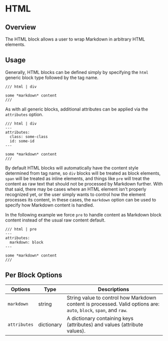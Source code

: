 # HTML

## Overview

The HTML block allows a user to wrap Markdown in arbitrary HTML elements.

## Usage

Generally, HTML blocks can be defined simply by specifying the `html` generic block type followed by the tag name.

```
/// html | div

some *markdown* content
///
```

As with all generic blocks, additional attributes can be applied via the `attributes` option.

```
/// html | div
---
attributes:
  class: some-class
  id: some-id
---

some *markdown* content
///
```

By default HTML blocks will automatically have the content style determined from tag name, so `div` blocks will be
treated as block elements, `span` will be treated as inline elements, and things like `pre` will treat the content as
raw text that should not be processed by Markdown further. With that said, there may be cases where an HTML element
isn't properly recognized yet, or the user simply wants to control how the element processes its content, in these
cases, the `markdown` option can be used to specify how Markdown content is handled.

In the following example we force `pre` to handle content as Markdown block content instead of the usual raw content
default.

```
/// html | pre
---
attributes:
  markdown: block
---

some *markdown* content
///
```

## Per Block Options

Options      | Type       | Descriptions
------------ | ---------- | ------------
`markdown`   | string     | String value to control how Markdown content is processed. Valid options are: `auto`, `block`, `span`, and `raw`.
`attributes` | dictionary | A dictionary containing keys (attributes) and values (attribute values).
